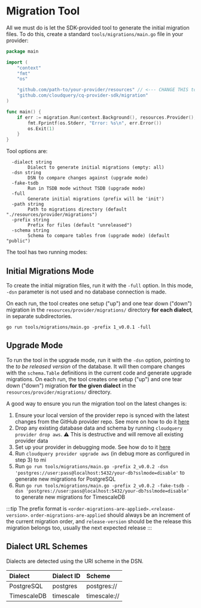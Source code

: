 # Migration Tool

All we must do is let the SDK-provided tool to generate the initial migration files. To do this, create a standard `tools/migrations/main.go` file in your provider:

```go
package main

import (
	"context"
	"fmt"
	"os"

	"github.com/path-to/your-provider/resources" // <--- CHANGE THIS to your package name for provider
	"github.com/cloudquery/cq-provider-sdk/migration"
)

func main() {
	if err := migration.Run(context.Background(), resources.Provider(), ""); err != nil {
		fmt.Fprintf(os.Stderr, "Error: %s\n", err.Error())
		os.Exit(1)
	}
}
```

Tool options are:

```
  -dialect string
        Dialect to generate initial migrations (empty: all)
  -dsn string
        DSN to compare changes against (upgrade mode)
  -fake-tsdb
        Run in TSDB mode without TSDB (upgrade mode)
  -full
        Generate initial migrations (prefix will be 'init')
  -path string
        Path to migrations directory (default "./resources/provider/migrations")
  -prefix string
        Prefix for files (default "unreleased")
  -schema string
        Schema to compare tables from (upgrade mode) (default "public")
```

The tool has two running modes:

## Initial Migrations Mode

To create the initial migration files, run it with the `-full` option. In this mode, `-dsn` parameter is not used and no database connection is made.

On each run, the tool creates one setup ("up") and one tear down ("down") migration in the `resources/provider/migrations/` directory **for each dialect**, in separate subdirectories.

```
go run tools/migrations/main.go -prefix 1_v0.0.1 -full
```

## Upgrade Mode

To run the tool in the upgrade mode, run it with the `-dsn` option, pointing to the _to be released version_ of the database.
It will then compare changes with the `schema.Table` definitions in the current code and generate upgrade migrations.
On each run, the tool creates one setup ("up") and one tear down ("down") migration **for the given dialect** in the `resources/provider/migrations/` directory.

A good way to ensure you run the migration tool on the latest changes is:

1. Ensure your local version of the provider repo is synced with the latest changes from the GitHub provider repo. See more on how to do it [here](https://docs.github.com/en/pull-requests/collaborating-with-pull-requests/working-with-forks/syncing-a-fork)
2. Drop any existing database data and schema by running `cloudquery provider drop aws`. ⚠️ This is destructive and will remove all existing provider data
3. Set up your provider in debugging mode. See how do to it [here](/docs/developers/debugging#example)
4. Run `cloudquery provider upgrade aws` (in debug more as configured in step 3) to mi
5. Run `go run tools/migrations/main.go -prefix 2_v0.0.2 -dsn 'postgres://user:pass@localhost:5432/your-db?sslmode=disable'` to generate new migrations for PostgreSQL
6. Run `go run tools/migrations/main.go -prefix 2_v0.0.2 -fake-tsdb -dsn 'postgres://user:pass@localhost:5432/your-db?sslmode=disable'` to generate new migrations for TimescaleDB

:::tip
The prefix format is `<order-migrations-are-applied>.<release-version>`. `order-migrations-are-applied` should always be an increment of the current migration order, and `release-version` should be the release this migration belongs too, usually the next expected release
:::

## Dialect URL Schemes

Dialects are detected using the URI scheme in the DSN.

| Dialect     | Dialect ID | Scheme       |
| :---------- | :--------- | :----------- |
| PostgreSQL  | postgres   | postgres://  |
| TimescaleDB | timescale  | timescale:// |
